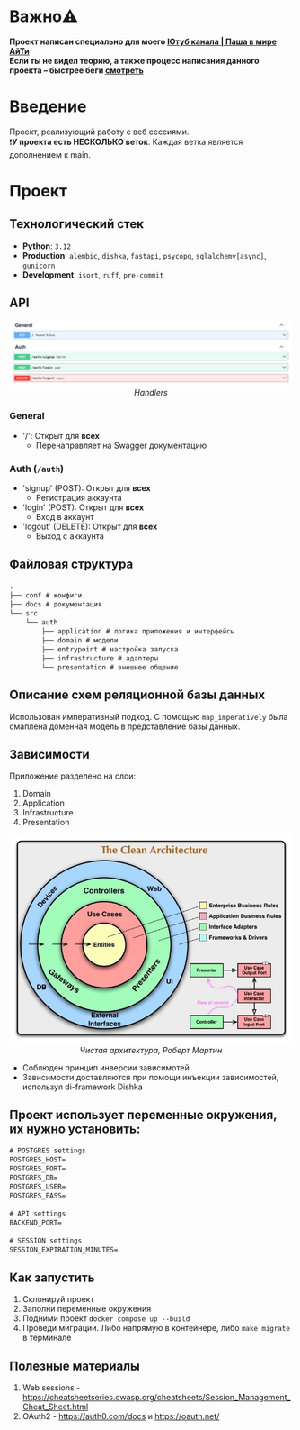 # Важно⚠️
**Проект написан специально для моего [Ютуб канала | Паша в мире АйТи](https://www.youtube.com/@PashaVmireIT) \
Если ты не видел теорию, а также процесс написания данного проекта – быстрее беги [смотреть](https://www.youtube.com/@PashaVmireIT)**

# Введение
Проект, реализующий работу с веб сессиями.\
❗**У проекта есть НЕСКОЛЬКО веток**. Каждая ветка является дополнением к main.

# Проект
## Технологический стек
- **Python**: `3.12`
- **Production**: `alembic`, `dishka`, `fastapi`, `psycopg`, `sqlalchemy[async]`, `gunicorn`
- **Development**: `isort`, `ruff`, `pre-commit`


## API
<p align="center">
  <img src="docs/API.jpg" />
  <br><em>Handlers</em>
</p>

### General
- '/': Открыт для **всех**
   - Перенаправляет на Swagger документацию

### Auth (`/auth`)

- 'signup' (POST): Открыт для **всех**
  - Регистрация аккаунта
- 'login' (POST): Открыт для **всех**
  - Вход в аккаунт
- 'logout' (DELETE): Открыт для **всех**
  - Выход с аккаунта

## Файловая структура

```
.
├── conf # конфиги
├── docs # документация
└── src
    └── auth
        ├── application # логика приложения и интерфейсы
        ├── domain # модели
        ├── entrypoint # настройка запуска
        ├── infrastructure # адаптеры
        └── presentation # внешнее общение

```

## Описание схем реляционной базы данных
Использован императивный подход. С помощью `map_imperatively` была смаплена доменная модель в представление базы данных.

## Зависимости
Приложение разделено на слои:
1. Domain
2. Application
3. Infrastructure
4. Presentation

<p align="center">
  <img src="docs/CA.jpg" alt="Correct Dependency with DI" />
  <br><em>Чистая архитектура, Роберт Мартин</em>
</p>

- Соблюден принцип инверсии зависимотей
- Зависимости доставляются при помощи инъекции зависимостей, используя di-framework Dishka

## Проект использует переменные окружения, их нужно установить:
```
# POSTGRES settings
POSTGRES_HOST=
POSTGRES_PORT=
POSTGRES_DB=
POSTGRES_USER=
POSTGRES_PASS=

# API settings
BACKEND_PORT=

# SESSION settings
SESSION_EXPIRATION_MINUTES=
```

## Как запустить
1. Склонируй проект
2. Заполни переменные окружения
3. Подними проект ``docker compose up --build``
4. Проведи миграции. Либо напрямую в контейнере, либо ``make migrate`` в терминале

## Полезные материалы
1. Web sessions - https://cheatsheetseries.owasp.org/cheatsheets/Session_Management_Cheat_Sheet.html
2. OAuth2 - https://auth0.com/docs и https://oauth.net/
